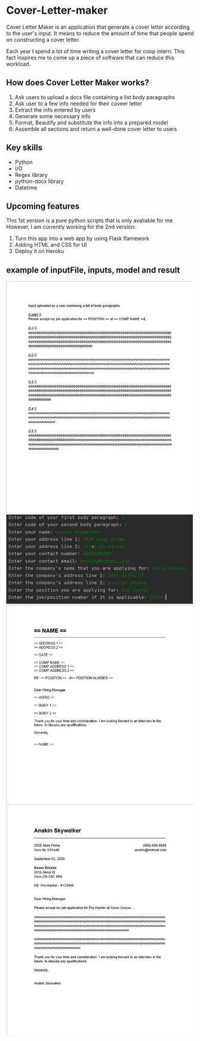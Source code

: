 # Cover-Letter-maker
Cover Letter Maker is an application that generate a cover letter according to the user's input. It means to reduce the amount of time that people spend on constructing a cover letter.

Each year I spend a lot of time writing a cover letter for coop intern. This fact inspires me to come up a piece of software that can reduce this workload.


## How does Cover Letter Maker works?
1. Ask users to upload a docx file containing a list body paragraphs
2. Ask user to a few info needed for their coveer letter
3. Extract the info entered by users 
4. Generate some necessary info
5. Format, Beautify and substitute the info into a prepared model
6. Assemble all sections and return a well-done cover letter to users

## Key skills      
* Python
* I/O
* Regex library
* python-docx library
* Datetime

## Upcoming features
This 1st version is a pure python scripts that is only avaliable for me. However, I am currently working for the 2nd version:
1. Turn this app into a web app by using Flask flamework
2. Adding HTML and CSS for UI
3. Deploy it on Heroku 

## example of inputFile, inputs, model and result
<p float="left">
	<img src="images/docxInput.jpg" width=500> 
	<img src="images/input.jpg" width=500>
	<img src="images/model.jpg" width=500>
	<img src="images/result.jpg" width=500> 
</p>